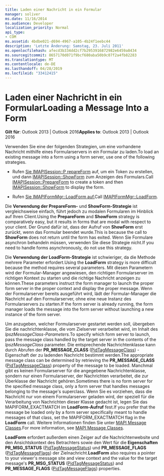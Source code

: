 ```yaml
---
title: Laden einer Nachricht in ein Formular
manager: soliver
ms.date: 11/16/2014
ms.audience: Developer
localization_priority: Normal
api_type:
- COM
ms.assetid: 4bdbe021-d694-4967-a105-4b24f1eebc44
description: 'Letzte Änderung: Samstag, 23. Juli 2011'
ms.openlocfilehash: afecd3b334dd2cf7b2953916872982e6459a8434
ms.sourcegitcommit: 8657170d071f9bcf680aba50b9c07f2a4fb82283
ms.translationtype: MT
ms.contentlocale: de-DE
ms.lasthandoff: 04/28/2019
ms.locfileid: "33412415"
---
```

# <a name="loading-a-message-into-a-form"></a><span data-ttu-id="7616c-103">Laden einer Nachricht in ein Formular</span><span class="sxs-lookup"><span data-stu-id="7616c-103">Loading a Message Into a Form</span></span>

  
  
<span data-ttu-id="7616c-104">**Gilt für**: Outlook 2013 | Outlook 2016</span><span class="sxs-lookup"><span data-stu-id="7616c-104">**Applies to**: Outlook 2013 | Outlook 2016</span></span> 
  
<span data-ttu-id="7616c-105">Verwenden Sie eine der folgenden Strategien, um eine vorhandene Nachricht mithilfe eines Formularservers in ein Formular zu laden.</span><span class="sxs-lookup"><span data-stu-id="7616c-105">To load an existing message into a form using a form server, use one of the following strategies.</span></span>
  
- <span data-ttu-id="7616c-106">Rufen [Sie IMAPISession::P repareForm](imapisession-prepareform.md) auf, um ein Token zu erstellen, und dann [IMAPISession::ShowForm](imapisession-showform.md) zum Anzeigen des Formulars.</span><span class="sxs-lookup"><span data-stu-id="7616c-106">Call [IMAPISession::PrepareForm](imapisession-prepareform.md) to create a token and then [IMAPISession::ShowForm](imapisession-showform.md) to display the form.</span></span> 
    
- <span data-ttu-id="7616c-107">Rufen [Sie IMAPIFormMgr::LoadForm auf.](imapiformmgr-loadform.md)</span><span class="sxs-lookup"><span data-stu-id="7616c-107">Call [IMAPIFormMgr::LoadForm](imapiformmgr-loadform.md).</span></span> 
    
<span data-ttu-id="7616c-108">Die **Verwendung der PrepareForm-** und **ShowForm-Strategie** ist vergleichsweise einfach, führt jedoch zu modalen Formularen im Hinblick auf Ihren Client.</span><span class="sxs-lookup"><span data-stu-id="7616c-108">Using the **PrepareForm** and **ShowForm** strategy is comparatively easy, but it results in forms that are modal with respect to your client.</span></span> <span data-ttu-id="7616c-109">Der Grund dafür ist, dass der Aufruf von **ShowForm** erst zurückt, wenn das Formular beendet wurde.</span><span class="sxs-lookup"><span data-stu-id="7616c-109">This is because the call to **ShowForm** does not return until the form has exited.</span></span> <span data-ttu-id="7616c-110">Wenn Sie Formulare asynchron behandeln müssen, verwenden Sie diese Strategie nicht.</span><span class="sxs-lookup"><span data-stu-id="7616c-110">If you need to handle forms asynchronously, do not use this strategy.</span></span> 
  
<span data-ttu-id="7616c-111">Die **Verwendung der LoadForm-Strategie** ist schwieriger, da die Methode mehrere Parameter erfordert.</span><span class="sxs-lookup"><span data-stu-id="7616c-111">Using the **LoadForm** strategy is more difficult because the method requires several parameters.</span></span> <span data-ttu-id="7616c-112">Mit diesen Parametern wird der Formular-Manager angewiesen, den richtigen Formularserver im richtigen Kontext zu starten und die richtige Nachricht anzeigen zu können.</span><span class="sxs-lookup"><span data-stu-id="7616c-112">These parameters instruct the form manager to launch the proper form server in the proper context and display the proper message.</span></span> <span data-ttu-id="7616c-113">Wenn der Formularserver bereits ausgeführt wird, lädt der Formular-Manager die Nachricht auf den Formularserver, ohne eine neue Instanz des Formularservers zu starten.</span><span class="sxs-lookup"><span data-stu-id="7616c-113">If the form server is already running, the form manager loads the message into the form server without launching a new instance of the form server.</span></span> 
  
<span data-ttu-id="7616c-114">Um anzugeben, welcher Formularserver gestartet werden soll, übergeben Sie die nachrichtenklasse, die vom Zielserver verarbeitet wird, im Inhalt des _lpszMessageClass-Parameters._</span><span class="sxs-lookup"><span data-stu-id="7616c-114">To specify which form server to launch, pass the message class handled by the target server in the contents of the  _lpszMessageClass_ parameter.</span></span> <span data-ttu-id="7616c-115">Die entsprechende Nachrichtenklasse kann durch Abrufen der **PR_MESSAGE_CLASS** ([PidTagMessageClass](pidtagmessageclass-canonical-property.md)) -Eigenschaft der zu ladenden Nachricht bestimmt werden.</span><span class="sxs-lookup"><span data-stu-id="7616c-115">The appropriate message class can be determined by retrieving the **PR_MESSAGE_CLASS** ([PidTagMessageClass](pidtagmessageclass-canonical-property.md)) property of the message to be loaded.</span></span> <span data-ttu-id="7616c-116">Manchmal gibt es keinen Formularserver für die angegebene Nachrichtenklasse, sondern nur einen Formularserver, der Nachrichten verarbeitet, die zur Überklasse der Nachricht gehören.</span><span class="sxs-lookup"><span data-stu-id="7616c-116">Sometimes there is no form server for the specified message class, only a form server that handles messages belonging to the message's superclass.</span></span> <span data-ttu-id="7616c-117">Wenn Sie es vorziehen, dass die Nachricht nur von einem Formularserver geladen wird, der speziell für die Verarbeitung von Nachrichten dieser Klasse gedacht ist, legen Sie das MAPIFORM_EXACTMATCH im **LoadForm-Aufruf** fest.</span><span class="sxs-lookup"><span data-stu-id="7616c-117">If you prefer that the message be loaded only by a form server specifically meant to handle messages of that class, set the MAPIFORM_EXACTMATCH flag in the **LoadForm** call.</span></span> <span data-ttu-id="7616c-118">Weitere Informationen finden Sie unter [MAPI Message Classes](mapi-message-classes.md).</span><span class="sxs-lookup"><span data-stu-id="7616c-118">For more information, see [MAPI Message Classes](mapi-message-classes.md).</span></span>
  
 <span data-ttu-id="7616c-119">**LoadForm** erfordert außerdem einen Zeiger auf die Nachrichtenwebsite und den Ansichtskontext des Betrachters sowie den Wert für die **Eigenschaften PR_MSG_STATUS** ([PidTagMessageStatus](pidtagmessagestatus-canonical-property.md)) und **PR_MESSAGE_FLAGS** ([PidTagMessageFlags](pidtagmessageflags-canonical-property.md)) der Zielnachricht.</span><span class="sxs-lookup"><span data-stu-id="7616c-119">**LoadForm** also requires a pointer to your viewer's message site and view context and the value for the target message's **PR_MSG_STATUS** ([PidTagMessageStatus](pidtagmessagestatus-canonical-property.md)) and **PR_MESSAGE_FLAGS** ([PidTagMessageFlags](pidtagmessageflags-canonical-property.md)) properties.</span></span>
  

